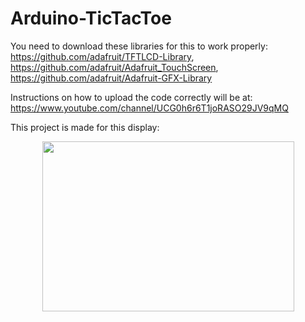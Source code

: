 # Arduino-TicTacToe

You need to download these libraries for this to work properly: https://github.com/adafruit/TFTLCD-Library, https://github.com/adafruit/Adafruit_TouchScreen, https://github.com/adafruit/Adafruit-GFX-Library


Instructions on how to upload the code correctly will be at: https://www.youtube.com/channel/UCG0h6r6T1joRASO29JV9qMQ

This project is made for this display:
<div style="text-align:center"><img src="https://user-images.githubusercontent.com/65724763/117194851-e1f4d600-ade4-11eb-91d6-5033e6830c19.jpg" width="403" height="272.4" />
